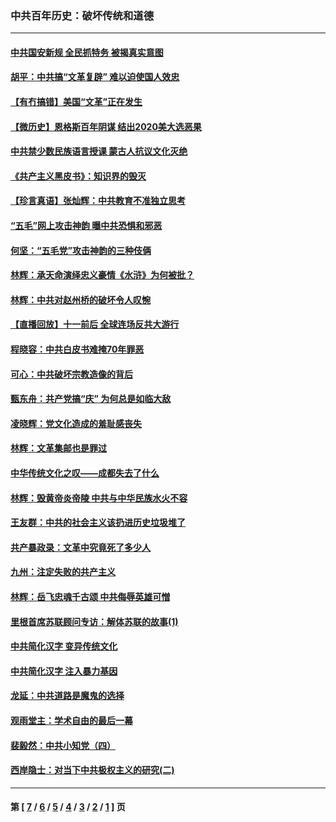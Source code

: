 ### 中共百年历史：破坏传统和道德
---
#### [中共国安新规 全民抓特务 被揭真实意图](../../pages/nf1176114/n12911615.md?05130430) 
#### [胡平：中共搞“文革复辟” 难以迫使国人效忠](../../pages/nf1176114/n12905760.md?05130430) 
#### [【有冇搞错】美国“文革”正在发生](../../pages/nf1176114/n12650309.md?05130430) 
#### [【微历史】恩格斯百年阴谋 结出2020美大选恶果](../../pages/nf1176114/n12597490.md?05130430) 
#### [中共禁少数民族语言授课 蒙古人抗议文化灭绝](../../pages/nf1176114/n12362711.md?05130430) 
#### [《共产主义黑皮书》：知识界的毁灭](../../pages/nf1176114/n12198436.md?05130430) 
#### [【珍言真语】张灿辉：中共教育不准独立思考](../../pages/nf1176114/n12116869.md?05130430) 
#### [“五毛”网上攻击神韵 曝中共恐惧和邪恶](../../pages/nf1176114/n11676030.md?05130430) 
#### [何坚：“五毛党”攻击神韵的三种伎俩](../../pages/nf1176114/n11676839.md?05130430) 
#### [林辉：承天命演绎忠义豪情《水浒》为何被批？](../../pages/nf1176114/n11660999.md?05130430) 
#### [林辉：中共对赵州桥的破坏令人叹惋](../../pages/nf1176114/n11622063.md?05130430) 
#### [【直播回放】十一前后 全球连场反共大游行](../../pages/nf1176114/n11544233.md?05130430) 
#### [程晓容：中共白皮书难掩70年罪恶](../../pages/nf1176114/n11552335.md?05130430) 
#### [可心：中共破坏宗教造像的背后](../../pages/nf1176114/n11518358.md?05130430) 
#### [甄东舟：共产党搞“庆” 为何总是如临大敌](../../pages/nf1176114/n11509183.md?05130430) 
#### [凌晓辉：党文化造成的羞耻感丧失](../../pages/nf1176114/n11485526.md?05130430) 
#### [林辉：文革集邮也是罪过](../../pages/nf1176114/n11362608.md?05130430) 
#### [中华传统文化之叹——成都失去了什么](../../pages/nf1176114/n11092294.md?05130430) 
#### [林辉：毁黄帝炎帝陵 中共与中华民族水火不容](../../pages/nf1176114/n11061288.md?05130430) 
#### [王友群：中共的社会主义该扔进历史垃圾堆了](../../pages/nf1176114/n11038771.md?05130430) 
#### [共产暴政录：文革中究竟死了多少人](../../pages/nf1176114/n11000879.md?05130430) 
#### [九州：注定失败的共产主义](../../pages/nf1176114/n10995753.md?05130430) 
#### [林辉：岳飞忠魂千古颂 中共侮辱英雄可憎](../../pages/nf1176114/n10990583.md?05130430) 
#### [里根首席苏联顾问专访：解体苏联的故事(1)](../../pages/nf1176114/n10927121.md?05130430) 
#### [中共简化汉字 变异传统文化](../../pages/nf1176114/n10885901.md?05130430) 
#### [中共简化汉字 注入暴力基因](../../pages/nf1176114/n10884662.md?05130430) 
#### [龙延：中共道路是魔鬼的选择](../../pages/nf1176114/n10902151.md?05130430) 
#### [观雨堂主：学术自由的最后一幕](../../pages/nf1176114/n10896282.md?05130430) 
#### [裴毅然：中共小知党（四）](../../pages/nf1176114/n10889466.md?05130430) 
#### [西岸隐士：对当下中共极权主义的研究(二)](../../pages/nf1176114/n10878756.md?05130430) 

---
#### 第 [ [7](./7.md?05130430) / [6](./6.md?05130430) / [5](./5.md?05130430) / [4](./4.md?05130430) / [3](./3.md?05130430) / [2](./2.md?05130430) / [1](./1.md?05130430) ] 页
